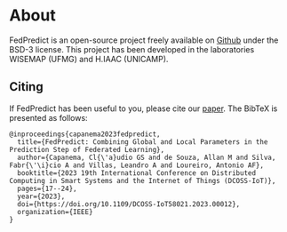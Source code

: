 # About

FedPredict is an open-source project freely available on [Github](https://github.com/claudiocapanema/fedpredict) under the BSD-3 license.
This project has been developed in the laboratories WISEMAP (UFMG) and H.IAAC (UNICAMP).

## Citing

If FedPredict has been useful to you, please cite our [paper](https://ieeexplore.ieee.org/abstract/document/10257293). The BibTeX is presented as follows:

```
@inproceedings{capanema2023fedpredict,
  title={FedPredict: Combining Global and Local Parameters in the Prediction Step of Federated Learning},
  author={Capanema, Cl{\'a}udio GS and de Souza, Allan M and Silva, Fabr{\'\i}cio A and Villas, Leandro A and Loureiro, Antonio AF},
  booktitle={2023 19th International Conference on Distributed Computing in Smart Systems and the Internet of Things (DCOSS-IoT)},
  pages={17--24},
  year={2023},
  doi={https://doi.org/10.1109/DCOSS-IoT58021.2023.00012},
  organization={IEEE}
}
```

